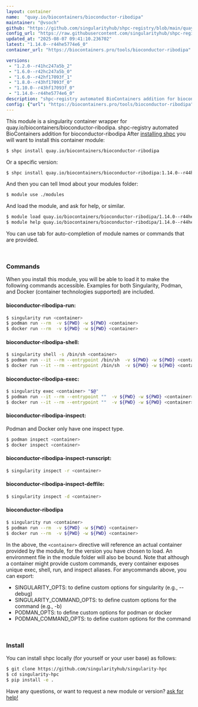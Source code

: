 ```yaml
---
layout: container
name:  "quay.io/biocontainers/bioconductor-ribodipa"
maintainer: "@vsoch"
github: "https://github.com/singularityhub/shpc-registry/blob/main/quay.io/biocontainers/bioconductor-ribodipa/container.yaml"
config_url: "https://raw.githubusercontent.com/singularityhub/shpc-registry/main/quay.io/biocontainers/bioconductor-ribodipa/container.yaml"
updated_at: "2025-08-07 09:41:10.236702"
latest: "1.14.0--r44he5774e6_0"
container_url: "https://biocontainers.pro/tools/bioconductor-ribodipa"

versions:
 - "1.2.0--r41hc247a5b_2"
 - "1.6.0--r42hc247a5b_0"
 - "1.6.0--r42hf17093f_1"
 - "1.8.0--r43hf17093f_0"
 - "1.10.0--r43hf17093f_0"
 - "1.14.0--r44he5774e6_0"
description: "shpc-registry automated BioContainers addition for bioconductor-ribodipa"
config: {"url": "https://biocontainers.pro/tools/bioconductor-ribodipa", "maintainer": "@vsoch", "description": "shpc-registry automated BioContainers addition for bioconductor-ribodipa", "latest": {"1.14.0--r44he5774e6_0": "sha256:2984bf7e5c7e8183b0a9d8fbea04caf106030ce6d43043d60ad0041d8834b5f8"}, "tags": {"1.2.0--r41hc247a5b_2": "sha256:165d551835b06dec6baabe560bcbd092b04f0384d138a63853223d69f3ecaaa8", "1.6.0--r42hc247a5b_0": "sha256:3bf82f01877158227c8e0ba801eb0e5d4f11a855d8296b1418d300c39f8f7696", "1.6.0--r42hf17093f_1": "sha256:ebf6f42ac8f634438caf65aaab59e6ff85426e3d7a66c3ee99d255e9891e8fd2", "1.8.0--r43hf17093f_0": "sha256:b7add84ee9c8014cdedcf1f0bc166223a84fac6f5f04ae9b8a1ed3d25fa96fa1", "1.10.0--r43hf17093f_0": "sha256:c1fbbcb6f556a016ec96e83f936f7f18bc6dfe95fab85f9a86ecdbafcebf83a3", "1.14.0--r44he5774e6_0": "sha256:2984bf7e5c7e8183b0a9d8fbea04caf106030ce6d43043d60ad0041d8834b5f8"}, "docker": "quay.io/biocontainers/bioconductor-ribodipa"}
---
```


This module is a singularity container wrapper for quay.io/biocontainers/bioconductor-ribodipa.
shpc-registry automated BioContainers addition for bioconductor-ribodipa
After [installing shpc](#install) you will want to install this container module:


```bash
$ shpc install quay.io/biocontainers/bioconductor-ribodipa
```

Or a specific version:

```bash
$ shpc install quay.io/biocontainers/bioconductor-ribodipa:1.14.0--r44he5774e6_0
```

And then you can tell lmod about your modules folder:

```bash
$ module use ./modules
```

And load the module, and ask for help, or similar.

```bash
$ module load quay.io/biocontainers/bioconductor-ribodipa/1.14.0--r44he5774e6_0
$ module help quay.io/biocontainers/bioconductor-ribodipa/1.14.0--r44he5774e6_0
```

You can use tab for auto-completion of module names or commands that are provided.

<br>

### Commands

When you install this module, you will be able to load it to make the following commands accessible.
Examples for both Singularity, Podman, and Docker (container technologies supported) are included.

#### bioconductor-ribodipa-run:

```bash
$ singularity run <container>
$ podman run --rm  -v ${PWD} -w ${PWD} <container>
$ docker run --rm  -v ${PWD} -w ${PWD} <container>
```

#### bioconductor-ribodipa-shell:

```bash
$ singularity shell -s /bin/sh <container>
$ podman run --it --rm --entrypoint /bin/sh  -v ${PWD} -w ${PWD} <container>
$ docker run --it --rm --entrypoint /bin/sh  -v ${PWD} -w ${PWD} <container>
```

#### bioconductor-ribodipa-exec:

```bash
$ singularity exec <container> "$@"
$ podman run --it --rm --entrypoint ""  -v ${PWD} -w ${PWD} <container> "$@"
$ docker run --it --rm --entrypoint ""  -v ${PWD} -w ${PWD} <container> "$@"
```

#### bioconductor-ribodipa-inspect:

Podman and Docker only have one inspect type.

```bash
$ podman inspect <container>
$ docker inspect <container>
```

#### bioconductor-ribodipa-inspect-runscript:

```bash
$ singularity inspect -r <container>
```

#### bioconductor-ribodipa-inspect-deffile:

```bash
$ singularity inspect -d <container>
```



#### bioconductor-ribodipa

```bash
$ singularity run <container>
$ podman run --rm  -v ${PWD} -w ${PWD} <container>
$ docker run --rm  -v ${PWD} -w ${PWD} <container>
```


In the above, the `<container>` directive will reference an actual container provided
by the module, for the version you have chosen to load. An environment file in the
module folder will also be bound. Note that although a container
might provide custom commands, every container exposes unique exec, shell, run, and
inspect aliases. For anycommands above, you can export:

 - SINGULARITY_OPTS: to define custom options for singularity (e.g., --debug)
 - SINGULARITY_COMMAND_OPTS: to define custom options for the command (e.g., -b)
 - PODMAN_OPTS: to define custom options for podman or docker
 - PODMAN_COMMAND_OPTS: to define custom options for the command

<br>

### Install

You can install shpc locally (for yourself or your user base) as follows:

```bash
$ git clone https://github.com/singularityhub/singularity-hpc
$ cd singularity-hpc
$ pip install -e .
```

Have any questions, or want to request a new module or version? [ask for help!](https://github.com/singularityhub/singularity-hpc/issues)